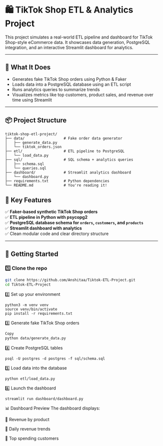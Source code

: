
# 🛍️ TikTok Shop ETL & Analytics Project

This project simulates a real-world ETL pipeline and dashboard for TikTok Shop-style eCommerce data. It showcases data generation, PostgreSQL integration, and an interactive Streamlit dashboard for analytics.

---

## 🔧 What It Does

- Generates fake TikTok Shop orders using Python & Faker
- Loads data into a PostgreSQL database using an ETL script
- Runs analytics queries to summarize trends
- Visualizes metrics like top customers, product sales, and revenue over time using Streamlit

---



## 📦 Project Structure

```
tiktok-shop-etl-project/
├── data/                  # Fake order data generator
│   ├── generate_data.py
│   └── tiktok_orders.json
├── etl/                   # ETL pipeline to PostgreSQL
│   └── load_data.py
├── sql/                   # SQL schema + analytics queries
│   ├── schema.sql
│   └── queries.sql
├── dashboard/             # Streamlit analytics dashboard
│   └── dashboard.py
├── requirements.txt       # Python dependencies
└── README.md              # You're reading it!
```




## 🧠 Key Features

✅ **Faker-based synthetic TikTok Shop orders**  
✅ **ETL pipeline in Python with psycopg2**  
✅ **PostgreSQL database schema for `orders`, `customers`, and `products`**  
✅ **Streamlit dashboard with analytics**  
✅ Clean modular code and clear directory structure

---

## 🚀 Getting Started

### 1️⃣ Clone the repo

```bash
git clone https://github.com/Anshitaa/Tiktok-ETL-Project.git
cd Tiktok-ETL-Project
```
2️⃣ Set up your environment
```
python3 -m venv venv
source venv/bin/activate
pip install -r requirements.txt
```
3️⃣ Generate fake TikTok Shop orders
```bash
Copy
python data/generate_data.py
```
4️⃣ Create PostgreSQL tables
```
psql -U postgres -d postgres -f sql/schema.sql
```
5️⃣ Load data into the database
```
python etl/load_data.py
```
6️⃣ Launch the dashboard
```
streamlit run dashboard/dashboard.py
```
📊 Dashboard Preview
The dashboard displays:

🛒 Revenue by product

📅 Daily revenue trends

👥 Top spending customers
